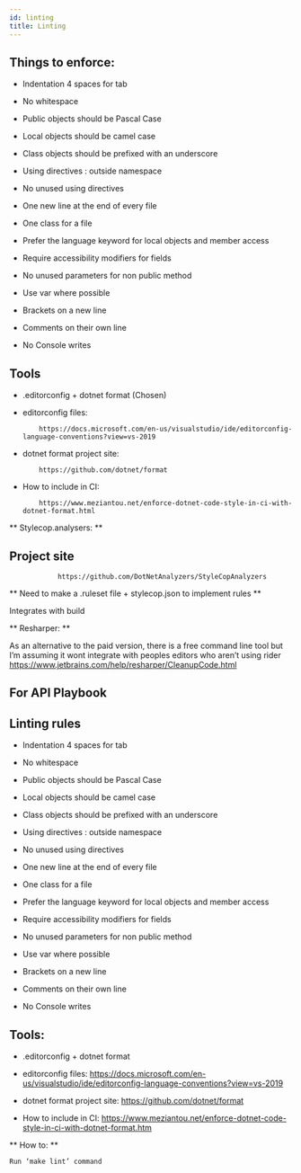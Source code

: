 ```yaml
---
id: linting
title: Linting
---
```

## Things to enforce:

- Indentation 4 spaces for tab

- No whitespace

- Public objects should be Pascal Case

- Local objects should be camel case

- Class objects should be prefixed with an underscore

- Using directives : outside namespace

- No unused using directives

- One new line at the end of every file

- One class for a file

- Prefer the language keyword for local objects and member access

- Require accessibility modifiers for fields

- No unused parameters for non public method

- Use var where possible

- Brackets on a new line

- Comments on their own line

- No Console writes


## Tools


- .editorconfig + dotnet format  (Chosen)

- editorconfig files:

          https://docs.microsoft.com/en-us/visualstudio/ide/editorconfig-language-conventions?view=vs-2019

- dotnet format project site:

          https://github.com/dotnet/format

- How to include in CI:

          https://www.meziantou.net/enforce-dotnet-code-style-in-ci-with-dotnet-format.html  


** Stylecop.analysers: **

## Project site


                https://github.com/DotNetAnalyzers/StyleCopAnalyzers


** Need to make a .ruleset file + stylecop.json to implement rules **

Integrates with build

**  Resharper: **

As an alternative to the paid version, there is a free command line tool but I’m assuming it wont integrate with peoples editors who aren’t using rider https://www.jetbrains.com/help/resharper/CleanupCode.html


## For API Playbook


## Linting rules

- Indentation 4 spaces for tab

- No whitespace

- Public objects should be Pascal Case

- Local objects should be camel case

- Class objects should be prefixed with an underscore

- Using directives : outside namespace

- No unused using directives

- One new line at the end of every file

- One class for a file

- Prefer the language keyword for local objects and member access

- Require accessibility modifiers for fields

- No unused parameters for non public method

- Use var where possible

- Brackets on a new line

- Comments on their own line

- No Console writes

##  Tools:

- .editorconfig + dotnet format

- editorconfig files:
    https://docs.microsoft.com/en-us/visualstudio/ide/editorconfig-language-conventions?view=vs-2019

- dotnet format project site:
    https://github.com/dotnet/format

- How to include in CI:
      https://www.meziantou.net/enforce-dotnet-code-style-in-ci-with-dotnet-format.htm

** How to: **

    Run ‘make lint’ command
